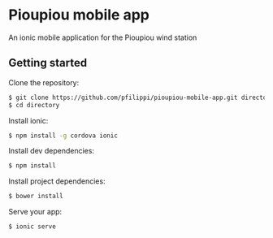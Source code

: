 Pioupiou mobile app
=====================

An ionic mobile application for the Pioupiou wind station

## Getting started

Clone the repository:

```bash
$ git clone https://github.com/pfilippi/pioupiou-mobile-app.git directory
$ cd directory
```

Install ionic:

```bash
$ npm install -g cordova ionic
```

Install dev dependencies:

```bash
$ npm install
```

Install project dependencies:

```bash
$ bower install
```

Serve your app:

```bash
$ ionic serve
```